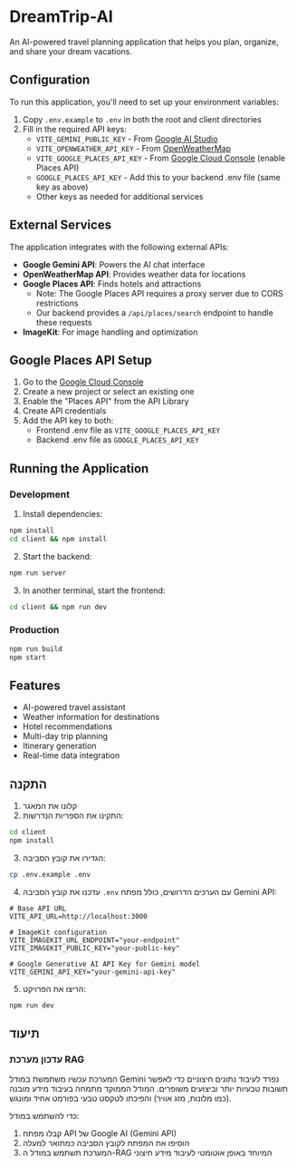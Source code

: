 # DreamTrip-AI

An AI-powered travel planning application that helps you plan, organize, and share your dream vacations.

## Configuration

To run this application, you'll need to set up your environment variables:

1. Copy `.env.example` to `.env` in both the root and client directories
2. Fill in the required API keys:
   - `VITE_GEMINI_PUBLIC_KEY` - From [Google AI Studio](https://ai.google.dev/)
   - `VITE_OPENWEATHER_API_KEY` - From [OpenWeatherMap](https://openweathermap.org/api)
   - `VITE_GOOGLE_PLACES_API_KEY` - From [Google Cloud Console](https://console.cloud.google.com/) (enable Places API)
   - `GOOGLE_PLACES_API_KEY` - Add this to your backend .env file (same key as above)
   - Other keys as needed for additional services

## External Services

The application integrates with the following external APIs:

- **Google Gemini API**: Powers the AI chat interface
- **OpenWeatherMap API**: Provides weather data for locations
- **Google Places API**: Finds hotels and attractions
  - Note: The Google Places API requires a proxy server due to CORS restrictions
  - Our backend provides a `/api/places/search` endpoint to handle these requests
- **ImageKit**: For image handling and optimization

## Google Places API Setup

1. Go to the [Google Cloud Console](https://console.cloud.google.com/)
2. Create a new project or select an existing one
3. Enable the "Places API" from the API Library
4. Create API credentials
5. Add the API key to both:
   - Frontend .env file as `VITE_GOOGLE_PLACES_API_KEY`
   - Backend .env file as `GOOGLE_PLACES_API_KEY`

## Running the Application

### Development

1. Install dependencies:

```bash
npm install
cd client && npm install
```

2. Start the backend:

```bash
npm run server
```

3. In another terminal, start the frontend:

```bash
cd client && npm run dev
```

### Production

```bash
npm run build
npm start
```

## Features

- AI-powered travel assistant
- Weather information for destinations
- Hotel recommendations
- Multi-day trip planning
- Itinerary generation
- Real-time data integration

## התקנה

1. קלונו את המאגר
2. התקינו את הספריות הנדרשות:

```bash
cd client
npm install
```

3. הגדירו את קובץ הסביבה:

```bash
cp .env.example .env
```

4. עדכנו את קובץ הסביבה `.env` עם הערכים הדרושים, כולל מפתח Gemini API:

```
# Base API URL
VITE_API_URL=http://localhost:3000

# ImageKit configuration
VITE_IMAGEKIT_URL_ENDPOINT="your-endpoint"
VITE_IMAGEKIT_PUBLIC_KEY="your-public-key"

# Google Generative AI API Key for Gemini model
VITE_GEMINI_API_KEY="your-gemini-api-key"
```

5. הריצו את הפרויקט:

```bash
npm run dev
```

## תיעוד

### עדכון מערכת RAG

המערכת עכשיו משתמשת במודל Gemini נפרד לעיבוד נתונים חיצוניים כדי לאפשר תשובות טבעיות יותר וביצועים משופרים. המודל הממוקד מתמחה בעיבוד מידע מובנה (כמו מלונות, מזג אוויר) והפיכתו לטקסט טבעי בפורמט אחיד ומונגש.

כדי להשתמש במודל:

1. קבלו מפתח API של Google AI (Gemini API)
2. הוסיפו את המפתח לקובץ הסביבה כמתואר למעלה
3. המערכת תשתמש במודל ה-RAG המיוחד באופן אוטומטי לעיבוד מידע חיצוני
